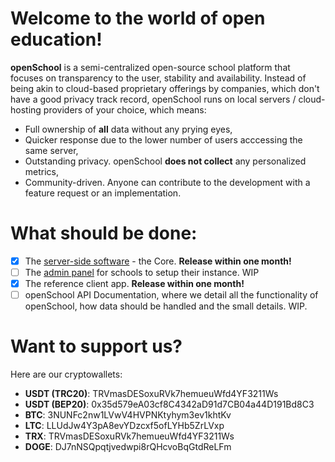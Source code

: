# Welcome to the world of open education! 

**openSchool** is a semi-centralized open-source school platform that focuses on transparency to the user, stability and availability. Instead of being akin to cloud-based proprietary offerings by companies, which don't have a good privacy track record, openSchool runs on local servers / cloud-hosting providers of your choice, which means:

- Full ownership of **all** data without any prying eyes,
- Quicker response due to the lower number of users acccessing the same server,
- Outstanding privacy. openSchool **does not collect** any personalized metrics,
- Community-driven. Anyone can contribute to the development with a feature request or an implementation.
    
# What should be done:

- [x] The [server-side software](https://github.com/opensch/core) - the Core. **Release within one month!**
- [ ] The [admin panel](https://github.com/opensch/admin) for schools to setup their instance. WIP
- [x] The reference client app. **Release within one month!**
- [ ] openSchool API Documentation, where we detail all the functionality of openSchool, how data should be handled and the small details. WIP.

# Want to support us?
Here are our cryptowallets:

- **USDT (TRC20)**: TRVmasDESoxuRVk7hemueuWfd4YF3211Ws
- **USDT (BEP20)**: 0x35d579eA03cf8C4342aD91d7CB04a44D191Bd8C3
- **BTC**: 3NUNFc2nw1LVwV4HVPNKtyhym3ev1khtKv
- **LTC**: LLUdJw4Y3pA8evYDzcxf5ofLYHb5ZrLVxp
- **TRX**: TRVmasDESoxuRVk7hemueuWfd4YF3211Ws
- **DOGE**: DJ7nNSQpqtjvedwpi8rQHcvoBqGtdReLFm
